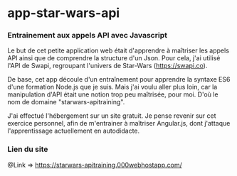 # app-star-wars-api

### Entrainement aux appels API avec Javascript 

Le but de cet petite application web était d'apprendre à maîtriser les appels API ainsi que de comprendre la structure d'un Json. 
Pour cela, j'ai utilisé l'API de Swapi, regroupant l'univers de Star-Wars (https://swapi.co).

De base, cet app découle d'un entraînement pour apprendre la syntaxe ES6 d'une formation Node.js que je suis.
Mais j'ai voulu aller plus loin, car la manipulation d'API était une notion trop peu maîtrisée, pour moi. D'où le nom de domaine "starwars-apitraining". 

J'ai effectué l'hébergement sur un site gratuit.
Je pense revenir sur cet exercice personnel, afin de m'entrainer à maîtriser Angular.js, dont j'attaque l'apprentissage actuellement en autodidacte. 

### Lien du site 
@Link => https://starwars-apitraining.000webhostapp.com/
